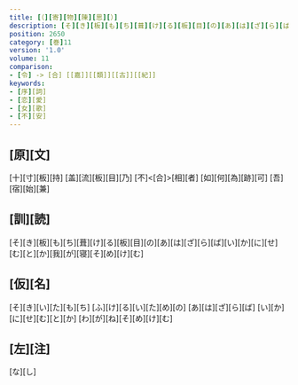 ```yaml
---
title: [（][寄][物][陳][思][）]
description: [そ][き][板][も][ち][葺][け][る][板][目][の][あ][は][ざ][ら][ば][い][か][に][せ][む][と][か][我][が][寝][そ][め][け][む]
position: 2650
category: [巻]11
version: '1.0'
volume: 11
comparison:
- [令] -> [合] [[嘉]][[類]][[古]][[紀]]
keywords:
- [序][詞]
- [恋][愛]
- [女][歌]
- [不][安]
---
```


## [原][文]

[十][寸][板][持] [盖][流][板][目][乃] [不]<[合]>[相][者] [如][何][為][跡][可] [吾][宿][始][兼]

## [訓][読]

[そ][き][板][も][ち][葺][け][る][板][目][の][あ][は][ざ][ら][ば][い][か][に][せ][む][と][か][我][が][寝][そ][め][け][む]

## [仮][名]

[そ][き][い][た][も][ち] [ふ][け][る][い][た][め][の] [あ][は][ざ][ら][ば] [い][か][に][せ][む][と][か] [わ][が][ね][そ][め][け][む]

## [左][注]

[な][し]
